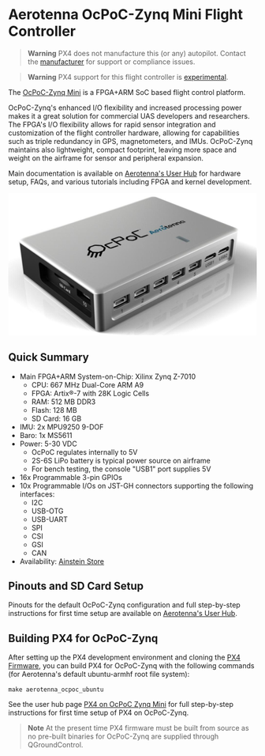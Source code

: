 # Aerotenna OcPoC-Zynq Mini Flight Controller

> **Warning** PX4 does not manufacture this (or any) autopilot. Contact the [manufacturer](https://ainstein.ai/) for support or compliance issues.

<span></span>

> **Warning** PX4 support for this flight controller is [experimental](../flight_controller/autopilot_experimental.md).

The [OcPoC-Zynq Mini](https://aerotenna.readme.io/docs/ocpoc-mini-zynq-specifications) is a FPGA+ARM SoC based flight control platform.

OcPoC-Zynq's enhanced I/O flexibility and increased processing power makes it a great solution for commercial UAS developers and researchers. The FPGA's I/O flexibility allows for rapid sensor integration and customization of the flight controller hardware, allowing for capabilities such as triple redundancy in GPS, magnetometers, and IMUs. OcPoC-Zynq maintains also lightweight, compact footprint, leaving more space and weight on the airframe for sensor and peripheral expansion.

Main documentation is available on [Aerotenna's User Hub](https://aerotenna.readme.io/docs/ocpoc-mini-zynq-specifications) for hardware setup, FAQs, and various tutorials including FPGA and kernel development.

![ocpoc-zynq-mini](../../assets/hardware/hardware-ocpoc-zynq-mini.jpg)

## Quick Summary

- Main FPGA+ARM System-on-Chip: Xilinx Zynq Z-7010 
    - CPU: 667 MHz Dual-Core ARM A9
    - FPGA: Artix®-7 with 28K Logic Cells
    - RAM: 512 MB DDR3
    - Flash: 128 MB
    - SD Card: 16 GB
- IMU: 2x MPU9250 9-DOF
- Baro: 1x MS5611
- Power: 5-30 VDC 
    - OcPoC regulates internally to 5V
    - 2S-6S LiPo battery is typical power source on airframe
    - For bench testing, the console "USB1" port supplies 5V
- 16x Programmable 3-pin GPIOs
- 10x Programmable I/Os on JST-GH connectors supporting the following interfaces: 
    - I2C
    - USB-OTG
    - USB-UART
    - SPI
    - CSI
    - GSI
    - CAN
- Availability: [Ainstein Store](https://sensing.ai/products/ocpoc%E2%84%A2-with-xilinx-zynq%C2%AE-mini-soc-flight-controller)

## Pinouts and SD Card Setup

Pinouts for the default OcPoC-Zynq configuration and full step-by-step instructions for first time setup are available on [Aerotenna's User Hub](https://aerotenna.readme.io/docs/ocpoc-mini-zynq-specifications).

## Building PX4 for OcPoC-Zynq

After setting up the PX4 development environment and cloning the [PX4 Firmware](https://github.com/PX4/Firmware), you can build PX4 for OcPoC-Zynq with the following commands (for Aerotenna's default ubuntu-armhf root file system):

    make aerotenna_ocpoc_ubuntu
    

See the user hub page [PX4 on OcPoC Zynq Mini](https://aerotenna.readme.io/docs/px4-setup) for full step-by-step instructions for first time setup of PX4 on OcPoC-Zynq.

> **Note** At the present time PX4 firmware must be built from source as no pre-built binaries for OcPoC-Zynq are supplied through QGroundControl.

<!-- 
## Serial Port Mapping

OcPoc Port | Device | Port
--- | --- | ---
(OcPoC Port 5) | /dev/ttyS0 | TELEM4 / uSharp-Patch
(OcPoC Port 9) | /dev/ttyS1 | GPS/Compass 3
(OcPoC Port 2) | /dev/ttyS2 | TELEM3
(OcPoC Port 6) | /dev/ttyS3 | GPS/Compass #1
(OcPoC Port 4) | /dev/ttyPS1 | TELEM1 / Radio Telemetry
(OcPoC Port 8) | /dev/ttyS6 | TELEM2 / Ainstein US-D1 (a.k.a uLanding) Radar Altimeter
(OcPoC Port 7) | /dev/ttyS6 | GPS/Compass #2 
-->